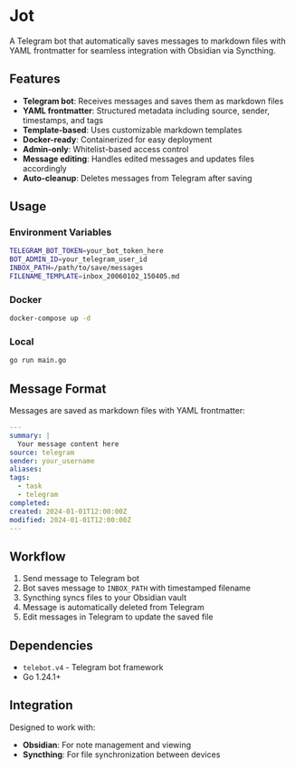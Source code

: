 # Jot

A Telegram bot that automatically saves messages to markdown files with YAML frontmatter for seamless integration with Obsidian via Syncthing.

## Features

- **Telegram bot**: Receives messages and saves them as markdown files
- **YAML frontmatter**: Structured metadata including source, sender, timestamps, and tags
- **Template-based**: Uses customizable markdown templates
- **Docker-ready**: Containerized for easy deployment
- **Admin-only**: Whitelist-based access control
- **Message editing**: Handles edited messages and updates files accordingly
- **Auto-cleanup**: Deletes messages from Telegram after saving

## Usage

### Environment Variables

```bash
TELEGRAM_BOT_TOKEN=your_bot_token_here
BOT_ADMIN_ID=your_telegram_user_id
INBOX_PATH=/path/to/save/messages
FILENAME_TEMPLATE=inbox_20060102_150405.md
```

### Docker

```bash
docker-compose up -d
```

### Local

```bash
go run main.go
```

## Message Format

Messages are saved as markdown files with YAML frontmatter:

```yaml
---
summary: |
  Your message content here
source: telegram
sender: your_username
aliases:
tags:
  - task
  - telegram
completed:
created: 2024-01-01T12:00:00Z
modified: 2024-01-01T12:00:00Z
---
```

## Workflow

1. Send message to Telegram bot
2. Bot saves message to `INBOX_PATH` with timestamped filename
3. Syncthing syncs files to your Obsidian vault
4. Message is automatically deleted from Telegram
5. Edit messages in Telegram to update the saved file

## Dependencies

- `telebot.v4` - Telegram bot framework
- Go 1.24.1+

## Integration

Designed to work with:
- **Obsidian**: For note management and viewing
- **Syncthing**: For file synchronization between devices


